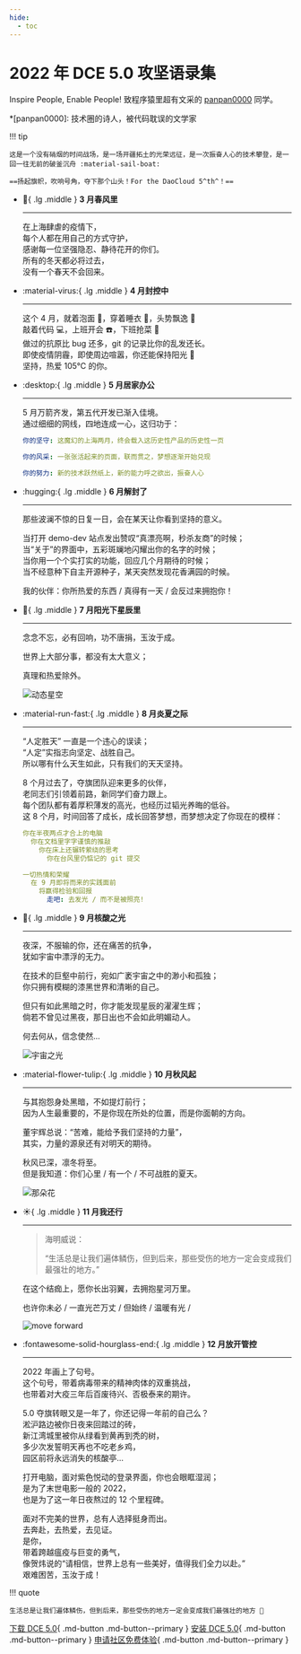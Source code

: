 ```yaml
---
hide:
  - toc
---
```


# 2022 年 DCE 5.0 攻坚语录集

Inspire People, Enable People! 致程序猿⾥超有⽂采的 [panpan0000](https://github.com/panpan0000) 同学。

*[panpan0000]: 技术圈的诗人，被代码耽误的文学家

!!! tip

    这是一个没有硝烟的时间战场，是一场开疆拓土的光荣远征，是一次振奋人心的技术攀登，是一回一往无前的破釜沉舟 :material-sail-boat:

    ==扬起旗帜，吹响号角，夺下那个山头！For the DaoCloud 5^th^！==

<div class="grid cards" markdown>

-   :leaves:{ .lg .middle } __3 ⽉春风里__

    ---

    在上海肆虐的疫情下，<br>
    每个人都在用自己的方式守护，<br>
    感谢每一位坚强隐忍、静待花开的你们。<br>
    所有的冬天都必将过去，<br>
    没有一个春天不会回来。

-   :material-virus:{ .lg .middle } __4 ⽉封控中__

    ---

    这个 4 月，就着泡面 🍜，穿着睡衣 👔，头势飘逸 👨<br>
    敲着代码 💻，上班开会 ☎️，下班抢菜 🥬<br>
    做过的抗原比 bug 还多，git 的记录比你的乱发还长。<br>
    即使疫情阴霾，即使周边喧嚣，你还能保持阳光 🌟<br>
    坚持，热爱 105℃ 的你。

-   :desktop:{ .lg .middle } __5 ⽉居家办公__

    ---

    5 月万箭齐发，第五代开发已渐入佳境。<br>
    通过细细的网线，四地连成一心，这归功于：<br>

    ```yaml title="封城中的坚守"
    你的坚守: 这魔幻的上海两月，终会载入这历史性产品的历史性一页

    你的风采: 一张张活起来的页面，联而贯之，梦想逐渐开始兑现

    你的努力: 新的技术跃然纸上，新的能力呼之欲出，振奋人心
    ```

-   :hugging:{ .lg .middle } __6 ⽉解封了__

    ---

    那些波澜不惊的日复一日，会在某天让你看到坚持的意义。

    当打开 demo-dev 站点发出赞叹“真漂亮啊，秒杀友商”的时候；<br>
    当“关于”的界面中，五彩斑斓地闪耀出你的名字的时候；<br>
    当你用一个个实打实的功能，回应几个月期待的时候；<br>
    当不经意种下自主开源种子，某天突然发现花香满园的时候。

    我的伙伴：你所热爱的东西 / 真得有一天 / 会反过来拥抱你！

-   :love_letter:{ .lg .middle } __7 ⽉阳光下星辰里__

    ---

    念念不忘，必有回响，功不唐捐，玉汝于成。

    世界上大部分事，都没有太大意义；

    真理和热爱除外。

    ![动态星空](./images/stars.gif)

-   :material-run-fast:{ .lg .middle } __8 ⽉炎夏之际__

    ---

    “人定胜天” 一直是一个违心的误读；<br>
    “人定”实指志向坚定、战胜自己。<br>
    所以哪有什么天生如此，只有我们的天天坚持。

    8 个月过去了，夺旗团队迎来更多的伙伴，<br>
    老同志们引领着前路，新同学们奋力跟上。<br>
    每个团队都有着厚积薄发的高光，也经历过韬光养晦的低谷。<br>
    这 8 个月，时间回答了成长，成长回答梦想，而梦想决定了你现在的模样：

    ```yaml title="程序猿的日常"
    你在半夜两点才合上的电脑
      你在文档里字字谨慎的推敲
        你在床上还辗转萦绕的思考
          你在台风里仍惦记的 git 提交
    
    一切热情和荣耀
      在 9 月即将而来的实践面前
        将赢得检验和回报
          走吧: 去发光 / 而不是被照亮!
    ```

-   :stars:{ .lg .middle } __9 ⽉核酸之光__

    ---

    夜深，不服输的你，还在痛苦的抗争，<br>
    犹如宇宙中漂浮的无力。

    在技术的巨壑中前行，宛如广袤宇宙之中的渺小和孤独；<br>
    你只拥有模糊的漆黑世界和清晰的自己。

    但只有如此黑暗之时，你才能发现星辰的濯濯生辉；<br>
    倘若不曾见过黑夜，那日出也不会如此明媚动人。

    何去何从，信念使然...

    ![宇宙之光](./images/light.png)

-   :material-flower-tulip:{ .lg .middle } __10 ⽉秋风起__

    ---

    与其抱怨身处黑暗，不如提灯前行；<br>
    因为人生最重要的，不是你现在所处的位置，而是你面朝的方向。

    董宇辉总说：“苦难，能给予我们坚持的力量”，<br>
    其实，力量的源泉还有对明天的期待。

    秋风已深，凛冬将至。<br>
    但是我知道：你们心里 / 有一个 / 不可战胜的夏天。

    ![那朵花](./images/flower.png)

-   :sunny:{ .lg .middle } __11 ⽉我还行__

    ---

    > 海明威说：
    >
    > “生活总是让我们遍体鳞伤，但到后来，那些受伤的地方一定会变成我们最强壮的地方。”

    在这个结痂上，愿你长出羽翼，去拥抱星河万里。

    也许你未必 / 一直光芒万丈 / 但始终 / 温暖有光 /

    ![move forward](./images/runner.png)

-   :fontawesome-solid-hourglass-end:{ .lg .middle } __12 ⽉放开管控__

    ---

    2022 年画上了句号。<br>
    这个句号，带着病毒带来的精神肉体的双重挑战，<br>
    也带着对大疫三年后百废待兴、否极泰来的期许。

    5.0 夺旗转眼又是一年了，你还记得一年前的自己么？<br>
    淞沪路边被你日夜来回踏过的砖，<br>
    新江湾城里被你从绿看到黄再到秃的树，<br>
    多少次发誓明天再也不吃老乡鸡，<br>
    园区前将永远消失的核酸亭...

    打开电脑，面对紫色悦动的登录界面，你也会眼眶湿润；<br>
    是为了末世电影一般的 2022，<br>
    也是为了这一年日夜熬过的 12 个里程碑。

    面对不完美的世界，总有人选择挺身而出。<br>
    去奔赴，去热爱，去见证。<br>
    是你，<br>
    带着跨越瘟疫与巨变的勇气，<br>
    像贺炜说的“请相信，世界上总有一些美好，值得我们全力以赴。”<br>
    艰难困苦，玉汝于成！

</div>

!!! quote

    生活总是让我们遍体鳞伤，但到后来，那些受伤的地方一定会变成我们最强壮的地方 💪

[下载 DCE 5.0](../download/dce5.md){ .md-button .md-button--primary }
[安装 DCE 5.0](../install/intro.md){ .md-button .md-button--primary }
[申请社区免费体验](../dce/license0.md){ .md-button .md-button--primary }
